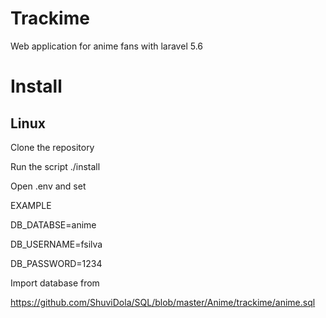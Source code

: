 # Trackime

Web application for anime fans with laravel 5.6

# Install

## Linux

Clone the repository

Run the script ./install

Open .env and set 

EXAMPLE

DB_DATABSE=anime

DB_USERNAME=fsilva

DB_PASSWORD=1234

Import database from

https://github.com/ShuviDola/SQL/blob/master/Anime/trackime/anime.sql
